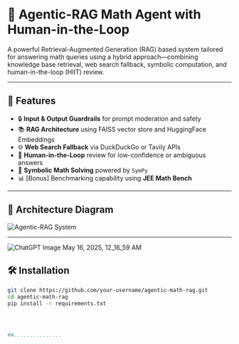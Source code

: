
# 🤖 Agentic-RAG Math Agent with Human-in-the-Loop

A powerful Retrieval-Augmented Generation (RAG) based system tailored for answering math queries using a hybrid approach—combining knowledge base retrieval, web search fallback, symbolic computation, and human-in-the-loop (HIIT) review.

---

## 📌 Features

- 🔒 **Input & Output Guardrails** for prompt moderation and safety
- 📚 **RAG Architecture** using FAISS vector store and HuggingFace Embeddings
- 🌐 **Web Search Fallback** via DuckDuckGo or Tavily APIs
- 🤝 **Human-in-the-Loop** review for low-confidence or ambiguous answers
- 🧮 **Symbolic Math Solving** powered by `SymPy`
- 📊 [Bonus] Benchmarking capability using **JEE Math Bench**

---

## 🧠 Architecture Diagram

![Agentic-RAG System](A_flowchart_illustrates_an_Agentic-RAG_System_arch.png)

---
![ChatGPT Image May 16, 2025, 12_16_59 AM](https://github.com/user-attachments/assets/1319b223-9c00-485f-90ea-ec63eeb28205)

## 🛠️ Installation

```bash
git clone https://github.com/your-username/agentic-math-rag.git
cd agentic-math-rag
pip install -r requirements.txt




##...............

